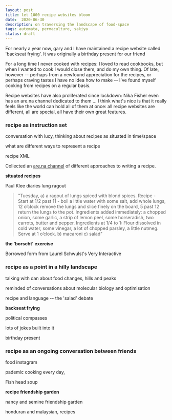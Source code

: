 ```yaml
---
layout: post
title: let 1000 recipe websites bloom
date:  2020-06-30
description: on traversing the landscape of food-space
tags: automata, permaculture, sakiya
status: draft
---
```



For nearly a year now, gary and I have maintained a recipe website called 'backseat frying'. It was originally a birthday present for our friend 

For a long time I never cooked with recipes: I loved to read cookbooks, but when I wanted to cook I would close them, and do my own thing. Of late, however -- perhaps from a newfound appreciation for the recipes, or perhaps craving tastes I have no idea how to make -- I've found myself cooking from recipes on a regular basis.

Recipe websites have also proliferated since lockdown: Nika Fisher even has an are.na channel dedicated to them  ... I think what's nice is that it really feels like the world can hold all of them at once: all recipe websites are different, all are special, all have their own great features.

### recipe as instruction set

conversation with lucy, thinking about recipes as situated in time/space

what are different ways to represent a recipe

recipe XML

Collected an [are.na channel](https://www.are.na/agnes-cameron/recipe-exercise) of different approaches to writing a recipe.


**situated recipes**

Paul Klee diaries lung ragout

> "Tuesday, a) a ragout of lungs spiced with blond spices. Recipe - Start at 1/2 past 11 - boil a little water with some salt, add whole lungs, 12 o’clock remove the lungs and slice finely on the board, 5 past 12 return the lungs to the pot. Ingredients added immediately: a chopped onion, some garlic, a strip of lemon peel, some horseradish, two carrots, butter and pepper. Ingredients at 1/4 to 1: Flour dissolved in cold water, some vinegar, a lot of chopped parsley, a little nutmeg. Serve at 1 o’clock. b) macaroni c) salad"


**the 'borscht' exercise**

Borrowed form from Laurel Schwulst's Very Interactive


### recipe as a point in a hilly landscape

talking with dan about food
changes, hills and peaks

reminded of conversations about molecular biology and optimisation

recipe and language -- the 'salad' debate


**backseat frying**

political compasses

lots of jokes built into it

birthday present


### recipe as an ongoing conversation between friends

food instagram

pademic cooking every day, 

Fish head soup



**recipe friendship garden**

nancy and semine friendship garden

honduran and malaysian, recipes 






